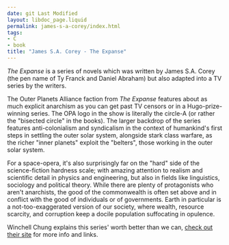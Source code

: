 ```yaml
---
date: git Last Modified
layout: libdoc_page.liquid
permalink: james-s-a-corey/index.html
tags:
- C
- book
title: "James S.A. Corey - The Expanse"
---
```


_The Expanse_ is a series of novels which was written by James S.A. Corey (the pen name of Ty Franck and Daniel Abraham) but also adapted into a TV series by the writers.

The Outer Planets Alliance faction from _The Expanse_ features about as much explicit anarchism as you can get past TV censors or in a Hugo-prize-winning series. The OPA logo in the show is literally the circle-A (or rather the "bisected circle" in the books). The larger backdrop of the series features anti-colonialism and syndicalism in the context of humankind's first steps in settling the outer solar system, alongside stark class warfare, as the richer "inner planets" exploit the "belters", those working in the outer solar system.

For a space-opera, it's also surprisingly far on the "hard" side of the science-fiction hardness scale; with amazing attention to realism and scientific detail in physics and engineering, but also in fields like linguistics, sociology and political theory. While there are plenty of protagonists who aren't anarchists, the good of the commonwealth is often set above and in conflict with the good of individuals or of governments. Earth in particular is a not-too-exaggerated version of our society, where wealth, resource scarcity, and corruption keep a docile population suffocating in opulence.

Winchell Chung explains this series' worth better than we can, [check out their site](http://www.projectrho.com/public_html/rocket/sealofapproval.php#id--Movies--The_Expanse) for more info and links.